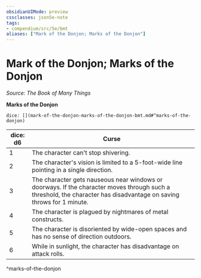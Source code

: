 ```yaml
---
obsidianUIMode: preview
cssclasses: json5e-note
tags:
- compendium/src/5e/bmt
aliases: ["Mark of the Donjon; Marks of the Donjon"]
---
```

# Mark of the Donjon; Marks of the Donjon
*Source: The Book of Many Things* 

**Marks of the Donjon**

`dice: [](mark-of-the-donjon-marks-of-the-donjon-bmt.md#^marks-of-the-donjon)`

| dice: d6 | Curse |
|----------|-------|
| 1 | The character can't stop shivering. |
| 2 | The character's vision is limited to a 5-foot-wide line pointing in a single direction. |
| 3 | The character gets nauseous near windows or doorways. If the character moves through such a threshold, the character has disadvantage on saving throws for 1 minute. |
| 4 | The character is plagued by nightmares of metal constructs. |
| 5 | The character is disoriented by wide-open spaces and has no sense of direction outdoors. |
| 6 | While in sunlight, the character has disadvantage on attack rolls. |
^marks-of-the-donjon